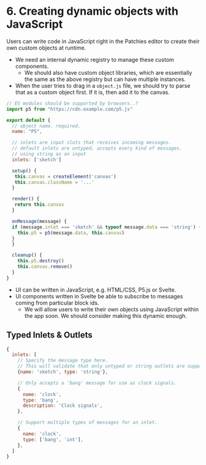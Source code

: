 # 6. Creating dynamic objects with JavaScript

Users can write code in JavaScript right in the Patchies editor to create their own custom objects at runtime.

- We need an internal dynamic registry to manage these custom components.
  - We should also have custom object libraries, which are essentially the same as the above registry but can have multiple instances.
- When the user tries to drag in a `object.js` file, we should try to parse that as a custom object first. If it is, then add it to the canvas.

```js
// ES modules should be supported by browsers..?
import p5 from "https://cdn.example.com/p5.js"

export default {
  // object name. required.
  name: "P5",

  // inlets are input slots that receives incoming messages.
  // default inlets are untyped, accepts every kind of messages.
  // using string as an input
  inlets: ['sketch']

  setup() {
   this.canvas = createElement('canvas')
   this.canvas.className = '...'
  }

  render() {
   return this.canvas
  }

  onMessage(message) {
  if (message.inlet === 'sketch' && typeof message.data === 'string') {
    this.p5 = p5(message.data, this.canvas)
  }
  }

  cleanup() {
    this.p5.destroy()
    this.canvas.remove()
  }
}
```

- UI can be written in JavaScript, e.g. HTML/CSS, P5.js or Svelte.
- UI components written in Svelte be able to subscribe to messages coming from particular block ids.
  - We will allow users to write their own objects using JavaScript within the app soon. We should consider making this dynamic enough.

## Typed Inlets & Outlets

```js
{
  inlets: [
    // Specify the message type here.
    // This will validate that only untyped or string outlets are supported
    {name: 'sketch', type: 'string'},

    // Only accepts a 'bang' message for use as clock signals.
    {
      name: 'clock',
      type: 'bang',
      description: 'Clock signals',
    },

    // Support multiple types of messages for an inlet.
    {
      name: 'clock',
      type: ['bang', 'int'],
    },
  ]
}
```
